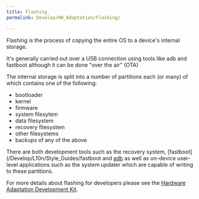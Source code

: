 ```yaml
---
title: Flashing
permalink: Develop/HW_Adaptation/Flashing/

---
```


Flashing is the process of copying the entire OS to a device's internal
storage.

It's generally carried out over a USB connection using tools like adb
and fastboot although it can be done "over the air" (OTA)

The internal storage is split into a number of partitions each (or many)
of which contains one of the following:

  - bootloader
  - kernel
  - firmware
  - system filesytem
  - data filesystem
  - recovery filesystem
  - other filesystems
  - backups of any of the above

There are both development tools such as the recovery system,
[fastboot](/Develop/L10n/Style_Guides/fastboot and [adb](adb) as well as
on-device user-level applications such as the system updater which are
capable of writing to these partitions.

For more details about flashing for developers please see the [Hardware
Adaptation Development
Kit](/Tools/Hardware_Adaptation_Development_Kit).
